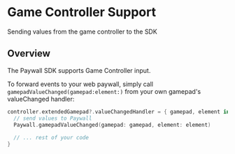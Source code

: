 # Game Controller Support

Sending values from the game controller to the SDK

## Overview

The Paywall SDK supports Game Controller input.

To forward events to your web paywall, simply call `gamepadValueChanged(gamepad:element:)` from your own gamepad's valueChanged handler:

```swift
controller.extendedGamepad?.valueChangedHandler = { gamepad, element in
  // send values to Paywall
  Paywall.gamepadValueChanged(gamepad: gamepad, element: element)
                                                   
  // ... rest of your code
}
```
